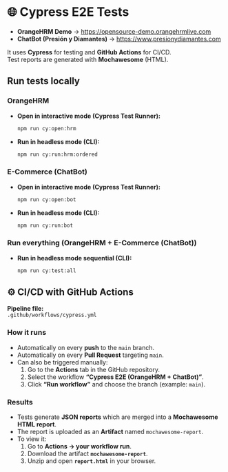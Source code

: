 # 🌐 Cypress E2E Tests

- **OrangeHRM Demo** → https://opensource-demo.orangehrmlive.com  
- **ChatBot (Presión y Diamantes)** → https://www.presionydiamantes.com 

It uses **Cypress** for testing and **GitHub Actions** for CI/CD.  
Test reports are generated with **Mochawesome** (HTML).

## Run tests locally

### OrangeHRM
- **Open in interactive mode (Cypress Test Runner):**
  ```bash
  npm run cy:open:hrm

- **Run in headless mode (CLI):**
  ```bash
  npm run cy:run:hrm:ordered

### E-Commerce (ChatBot)
- **Open in interactive mode (Cypress Test Runner):**
  ```bash
  npm run cy:open:bot

- **Run in headless mode (CLI):**
  ```bash
  npm run cy:run:bot

### Run everything (OrangeHRM + E-Commerce (ChatBot))
- **Run in headless mode sequential (CLI):**
  ```bash
  npm run cy:test:all


## ⚙️ CI/CD with GitHub Actions

**Pipeline file:**  
`.github/workflows/cypress.yml`

### How it runs
- Automatically on every **push** to the `main` branch.
- Automatically on every **Pull Request** targeting `main`.
- Can also be triggered manually:
  1. Go to the **Actions** tab in the GitHub repository.
  2. Select the workflow **“Cypress E2E (OrangeHRM + ChatBot)”**.
  3. Click **“Run workflow”** and choose the branch (example: `main`).

### Results
- Tests generate **JSON reports** which are merged into a **Mochawesome HTML report**.  
- The report is uploaded as an **Artifact** named `mochawesome-report`.  
- To view it:  
  1. Go to **Actions → your workflow run**.  
  2. Download the artifact **`mochawesome-report`**.  
  3. Unzip and open **`report.html`** in your browser. 